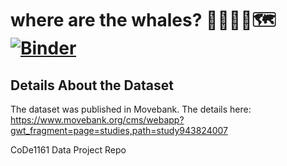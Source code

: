 # where are the whales? 🗾🐳🧭🐋🗺️ [![Binder](https://mybinder.org/badge_logo.svg)](https://mybinder.org/v2/gh/Nicole-Hua/data_project/HEAD)

## Details About the Dataset
The dataset was published in Movebank. The details here: https://www.movebank.org/cms/webapp?gwt_fragment=page=studies,path=study943824007 

CoDe1161 Data Project Repo

